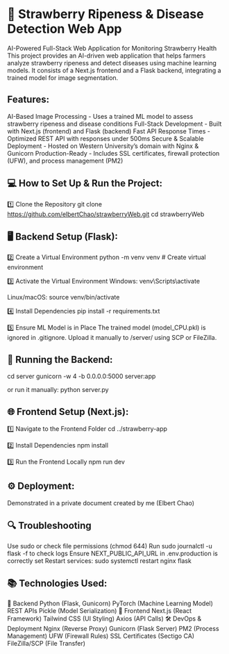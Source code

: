 # 🍓 Strawberry Ripeness & Disease Detection Web App
AI-Powered Full-Stack Web Application for Monitoring Strawberry Health
This project provides an AI-driven web application that helps farmers analyze strawberry ripeness and detect diseases using machine learning models. It consists of a Next.js frontend and a Flask backend, integrating a trained model for image segmentation.

## Features:
AI-Based Image Processing - Uses a trained ML model to assess strawberry ripeness and disease conditions
Full-Stack Development - Built with Next.js (frontend) and Flask (backend)
Fast API Response Times - Optimized REST API with responses under 500ms
Secure & Scalable Deployment - Hosted on Western University’s domain with Nginx & Gunicorn
Production-Ready - Includes SSL certificates, firewall protection (UFW), and process management (PM2)

## 💻 How to Set Up & Run the Project:
1️⃣ Clone the Repository
git clone https://github.com/elbertChao/strawberryWeb.git
cd strawberryWeb

## 🖥️ Backend Setup (Flask):
2️⃣ Create a Virtual Environment
python -m venv venv  # Create virtual environment

3️⃣ Activate the Virtual Environment
Windows:
venv\Scripts\activate

Linux/macOS:
source venv/bin/activate

4️⃣ Install Dependencies
pip install -r requirements.txt

5️⃣ Ensure ML Model is in Place
The trained model (model_CPU.pkl) is ignored in .gitignore.
Upload it manually to /server/ using SCP or FileZilla.

## 🚀 Running the Backend:
cd server
gunicorn -w 4 -b 0.0.0.0:5000 server:app

or run it manually:
python server.py

## 🌐 Frontend Setup (Next.js):
1️⃣ Navigate to the Frontend Folder
cd ../strawberry-app

2️⃣ Install Dependencies
npm install

3️⃣ Run the Frontend Locally
npm run dev

## ⚙️ Deployment:
Demonstrated in a private document created by me (Elbert Chao)

## 🔍 Troubleshooting
Use sudo or check file permissions (chmod 644)
Run sudo journalctl -u flask -f to check logs
Ensure NEXT_PUBLIC_API_URL in .env.production is correctly set
Restart services: sudo systemctl restart nginx flask

## 📚 Technologies Used:
🔧 Backend
Python (Flask, Gunicorn)
PyTorch (Machine Learning Model)
REST APIs
Pickle (Model Serialization)
🎨 Frontend
Next.js (React Framework)
Tailwind CSS (UI Styling)
Axios (API Calls)
🛠️ DevOps & Deployment
Nginx (Reverse Proxy)
Gunicorn (Flask Server)
PM2 (Process Management)
UFW (Firewall Rules)
SSL Certificates (Sectigo CA)
FileZilla/SCP (File Transfer)
